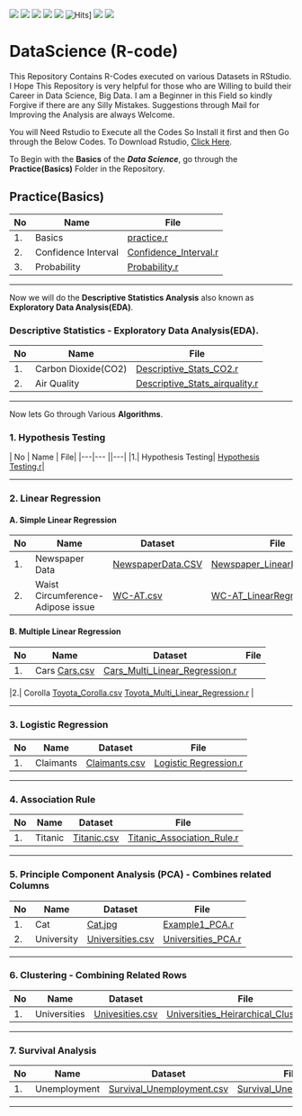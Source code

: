 ![](https://img.shields.io/github/followers/mandarmakhi?label=Follow%40mandarmakhi&style=social)
![](https://img.shields.io/github/forks/mandarmakhi/DataScience-R-code?label=Fork&style=social)
![](https://img.shields.io/github/stars/mandarmakhi/DataScience-R-code?style=social)
![](https://img.shields.io/github/watchers/mandarmakhi/DataScience-R-code?style=social)
![](https://img.shields.io/github/issues/mandarmakhi/DataScience-R-code)
![Hits](https://hits.seeyoufarm.com/api/count/incr/badge.svg?url=https://mandarmakhi.github.io/DataScience-R-code/)]
![](https://img.shields.io/github/repo-size/mandarmakhi/DataScience-R-code)
![](https://img.shields.io/github/languages/code-size/mandarmakhi/DataScience-R-code)




# DataScience (R-code)
This Repository Contains R-Codes executed on various Datasets in RStudio. I Hope This Repository is very helpful for those who are Willing to build their Career in Data Science, Big Data. I am a Beginner in this Field so kindly Forgive if there are any Silly Mistakes. Suggestions through Mail for Improving the Analysis are always Welcome.


You will Need Rstudio to Execute all the Codes So Install it first and then Go through the Below Codes.
To Download Rstudio, [Click Here](https://rstudio.com/products/rstudio/download/).

To Begin with the **Basics** of the **_Data Science_**, go through the **Practice(Basics)** Folder in the Repository.

## Practice(Basics)
| No | Name |  File|
| --- | --- | --- |
|1.| Basics| [practice.r](https://https://github.com/mandarmakhi/DataScience-R-code/blob/master/1.%20Practice/Other/prac.R)|  
|2.|  Confidence Interval | [Confidence_Interval.r](https://https://github.com/mandarmakhi/DataScience-R-code/blob/master/1.%20Practice/Other/confidence_interval.R)|
|3.|  Probability | [Probability.r](https://https://github.com/mandarmakhi/DataScience-R-code/blob/master/1.%20Practice/Other/Probability.r)|

***
Now we will do the **Descriptive Statistics Analysis** also known as **Exploratory Data Analysis(EDA)**.

### Descriptive Statistics - Exploratory Data Analysis(EDA).
| No | Name |  File|
| --- | --- | --- |
| 1.|Carbon Dioxide(CO2) | [Descriptive_Stats_CO2.r](https://https://github.com/mandarmakhi/DataScience-R-code/blob/master/1.%20Practice/Other/Descriptive_Stats.r)| 
| 2.|Air Quality | [Descriptive_Stats_airquality.r](https://https://github.com/mandarmakhi/DataScience-R-code/blob/master/1.%20Practice/Other/Descriptive_Stat2.R) |

***
Now lets Go through Various **Algorithms**.

### 1. Hypothesis Testing
| No | Name |  File|
|---|--- ||---|
|1.| Hypothesis Testing|  [Hypothesis Testing.r](https://https://github.com/mandarmakhi/DataScience-R-code/blob/master/1.%20Practice/Hypothesis%20Testing/Hypothesis%20Testing.R)| 
 
 ***

### 2. Linear Regression

#### A. Simple Linear Regression
| No | Name | Dataset | File|
| --- | --- | --- | --- |
|1. |  Newspaper Data| [NewspaperData.CSV](https://github.com/mandarmakhi/DataScience-R-code/blob/master/1.%20Practice/csv%20files/NewspaperData.csv)|  [Newspaper_LinearRegression.r](https://https://github.com/mandarmakhi/DataScience-R-code/blob/master/1.%20Practice/LinearReggresion/WC_AT%20Linear%20Regression.R)| 
|2. | Waist Circumference-Adipose issue| [WC-AT.csv](https://https://github.com/mandarmakhi/DataScience-R-code/blob/master/1.%20Practice/csv%20files/WC_AT.csv)|  [WC-AT_LinearRegression.r](https://https://github.com/mandarmakhi/DataScience-R-code/blob/master/1.%20Practice/LinearReggresion/WC_AT%20Linear%20Regression.R)| 


#### B. Multiple Linear Regression
| No | Name | Dataset | File|
| --- | --- | --- | --- |
|1.| Cars  [Cars.csv](https://https://github.com/mandarmakhi/DataScience-R-code/blob/master/1.%20Practice/csv%20files/Cars.csv) | [Cars_Multi_Linear_Regression.r](https://https://github.com/mandarmakhi/DataScience-R-code/blob/master/1.%20Practice/LinearReggresion/multiplr%20linear%20regression%20(Car%20data).R) |

|2.| Corolla  [Toyota_Corolla.csv](https://https://github.com/mandarmakhi/DataScience-R-code/blob/master/1.%20Practice/csv%20files/Toyoto.csv)  [Toyota_Multi_Linear_Regression.r](https://https://github.com/mandarmakhi/DataScience-R-code/blob/master/1.%20Practice/LinearReggresion/toyota.R) |


***

### 3. Logistic Regression

| No | Name | Dataset | File|
| --- | --- | --- | --- |
|1.|  Claimants | [Claimants.csv](https://https://github.com/mandarmakhi/DataScience-R-code/blob/master/1.%20Practice/csv%20files/claimants.csv)|  [Logistic Regression.r](https://https://github.com/mandarmakhi/DataScience-R-code/blob/master/1.%20Practice/LinearReggresion/Logistic%20Regression.R) |


***

### 4. Association Rule
| No | Name | Dataset | File|
| --- | --- | --- | --- |
|1. | Titanic| [Titanic.csv](https://https://github.com/mandarmakhi/DataScience-R-code/blob/master/1.%20Practice/csv%20files/Titanic.csv) | [Titanic_Association_Rule.r](https://https://github.com/mandarmakhi/DataScience-R-code/blob/master/1.%20Practice/Association%20Rules/Association%20Rules.R) |


***

### 5. Principle Component Analysis (PCA) - Combines related Columns
| No | Name | Dataset | File|
| --- | --- | --- | --- |
|1.|  Cat | [Cat.jpg](https://https://github.com/mandarmakhi/DataScience-R-code/blob/master/1.%20Practice/Priciple%20Component%20Analysis(PCA)/repository-open-graph-template%20(1).png)|  [Example1_PCA.r](https://https://github.com/mandarmakhi/DataScience-R-code/blob/master/1.%20Practice/Priciple%20Component%20Analysis(PCA)/repository-open-graph-template%20(1).png) |
|2.| University | [Universities.csv](https://https://github.com/mandarmakhi/DataScience-R-code/blob/master/1.%20Practice/csv%20files/universities.csv)|  [Universities_PCA.r](https://https://github.com/mandarmakhi/DataScience-R-code/blob/master/1.%20Practice/Priciple%20Component%20Analysis(PCA)/pca_universities.R) |


***

### 6. Clustering - Combining Related Rows
| No | Name | Dataset | File|
| --- | --- | --- | --- |
|1.|  Universities | [Univesities.csv](https://github.com/pravinknr/DataScience_R_Codes/blob/master/1.%20Practice(Basics)/Clustering/University/Universities.csv) | [Universities_Heirarchical_Clustering.r](https://https://github.com/mandarmakhi/DataScience-R-code/blob/master/1.%20Practice/Clustring/Clustering(university%20data).R)|  [K-Means_Clustering.r](https://https://github.com/mandarmakhi/DataScience-R-code/blob/master/1.%20Practice/Clustring/K-means%20cluster.R) |

***

### 7. Survival Analysis

| No | Name | Dataset | File|
| --- | --- | --- | --- |
|1.|  Unemployment | [Survival_Unemployment.csv](https://https://github.com/mandarmakhi/DataScience-R-code/blob/master/1.%20Practice/csv%20files/survival_unemployment1.csv)|  [Survival_Unemployment.r](https://https://github.com/mandarmakhi/DataScience-R-code/blob/master/1.%20Practice/Survival%20Analysis/Survival%20Analysis.R) |

***
